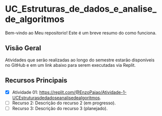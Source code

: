 # UC_Estruturas_de_dados_e_analise_de_algoritmos

Bem-vindo ao Meu repositorio! Este é um breve resumo do como funciona.

## Visão Geral

Atividades que serão realizadas ao longo do semestre estarão disponíveis no GitHub e em um link abaixo para serem executadas via Replit.

## Recursos Principais

- [x] Atividade 01: https://replit.com/@EnzoPaiao/Atividade-1-UCEstruturasdedadoseanalisedealgoritmos.
- [ ] Recurso 2: Descrição do recurso 2 (em progresso).
- [ ] Recurso 3: Descrição do recurso 3 (planejado).
